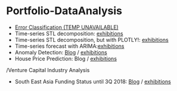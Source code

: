 # Portfolio-DataAnalysis

- [Error Classification (TEMP UNAVAILABLE)]()
- Time-series STL decomposition: [exhibitions](http://nbviewer.jupyter.org/github/h3imdallr/Portfolio-DataAnalysis/blob/master/Anomaly_Detection/STL_decomposition_NABdata-statsmodelsfunc.ipynb)
- Time-series STL decomposition, but with PLOTLY!: [exhibitions](http://nbviewer.jupyter.org/github/h3imdallr/Portfolio-DataAnalysis/blob/master/Anomaly_Detection/STL_decomposition_PLOTLY-statsmodelsfunc.ipynb)
- Time-series forecast with ARIMA:[exhibitions](http://nbviewer.jupyter.org/github/h3imdallr/Portfolio-DataAnalysis/blob/master/TimeS_Analysis/timeseries_forecast.ipynb)
- Anomaly Detection:  [Blog](https://h3imdallr.github.io/data_science/2017/06/20/anomaly_detection.html) / [exhibitions](http://nbviewer.jupyter.org/github/h3imdallr/Portfolio-DataAnalysis/blob/master/Anomaly_Detection/anom_output.ipynb)
- House Price Prediction: Blog / [exhibitions](http://nbviewer.jupyter.org/github/h3imdallr/Fun-DataAnalysis/blob/master/Real_Estate/kaggle-houseprice/house_price_prediction.ipynb)  

/Venture Capital Industry Analysis
- South East Asia Funding Status until 3Q 2018: [Blog](https://medium.com/@h3imdallr/investment-status-in-south-east-asia-2014-2018-3q-d68802ff07b3) / [exhibitions](https://nbviewer.jupyter.org/github/h3imdallr/Fun-DataAnalysis/blob/master/VentureCapital/sea_funding_analysis_20183Q_cp.ipynb)

